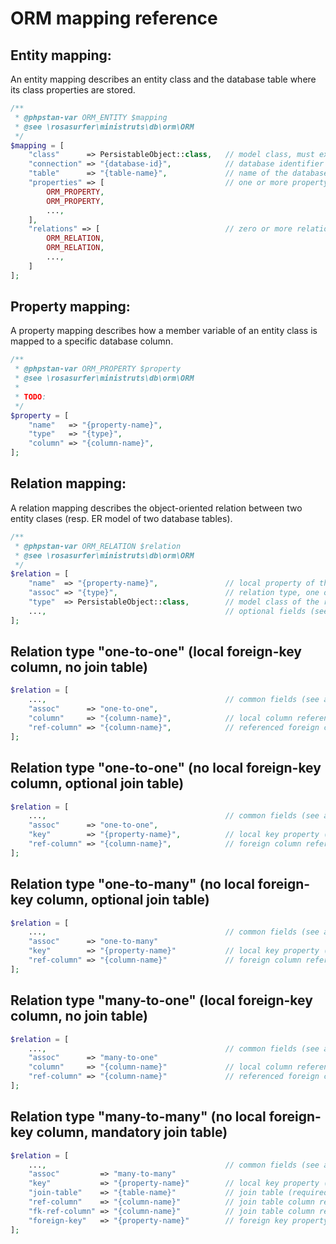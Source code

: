 
ORM mapping reference
=====================


Entity mapping:
---------------
An entity mapping describes an entity class and the database table where its class properties are stored.

```php
/**
 * @phpstan-var ORM_ENTITY $mapping
 * @see \rosasurfer\ministruts\db\orm\ORM
 */
$mapping = [
    "class"      => PersistableObject::class,   // model class, must extend PersistableObject (required)
    "connection" => "{database-id}",            // database identifier as configured in the application configuration (required)
    "table"      => "{table-name}",             // name of the database table where class properties are stored (required)
    "properties" => [                           // one or more property definitions (required)
        ORM_PROPERTY,
        ORM_PROPERTY,
        ...,
    ],
    "relations" => [                            // zero or more relation definitions between entity classes/db tables (optional)
        ORM_RELATION,
        ORM_RELATION,
        ...,
    ]
];
```


Property mapping:
-----------------
A property mapping describes how a member variable of an entity class is mapped to a specific database column.

```php
/**
 * @phpstan-var ORM_PROPERTY $property
 * @see \rosasurfer\ministruts\db\orm\ORM
 *
 * TODO:
 */
$property = [
    "name"   => "{property-name}",
    "type"   => "{type}",
    "column" => "{column-name}",
];
```


Relation mapping:
-----------------
A relation mapping describes the object-oriented relation between two entity clases (resp. ER model of two database tables).

```php
/**
 * @phpstan-var ORM_RELATION $relation
 * @see \rosasurfer\ministruts\db\orm\ORM
 */
$relation = [
    "name"  => "{property-name}",               // local property of the relation, accessor of the related object/s (required)
    "assoc" => "{type}",                        // relation type, one of "one-to-one|one-to-many|many-to-one|many-to-many" (required)
    "type"  => PersistableObject::class,        // model class of the related object/s, must extend PersistableObject (required)
    ...,                                        // optional fields (see below)
];
```


Relation type "one-to-one" (local foreign-key column, no join table)
--------------------------------------------------------------------
```php
$relation = [
    ...,                                        // common fields (see above)
    "assoc"      => "one-to-one",
    "column"     => "{column-name}",            // local column referencing a foreign key (required)
    "ref-column" => "{column-name}",            // referenced foreign column (optional, default: primary key)
];
```


Relation type "one-to-one" (no local foreign-key column, optional join table)
-----------------------------------------------------------------------------
```php
$relation = [
    ...,                                        // common fields (see above)
    "assoc"      => "one-to-one",
    "key"        => "{property-name}",          // local key property (optional, default: primary key)
    "ref-column" => "{column-name}",            // foreign column referencing the local key (required)
];
```


Relation type "one-to-many" (no local foreign-key column, optional join table)
------------------------------------------------------------------------------
```php
$relation = [
    ...,                                        // common fields (see above)
    "assoc"      => "one-to-many"
    "key"        => "{property-name}"           // local key property (optional, default: identity)
    "ref-column" => "{column-name}"             // foreign column referencing the local key (required)
];
```


Relation type "many-to-one" (local foreign-key column, no join table)
---------------------------------------------------------------------
```php
$relation = [
    ...,                                        // common fields (see above)
    "assoc"      => "many-to-one"
    "column"     => "{column-name}"             // local column referencing a foreign key (required)
    "ref-column" => "{column-name}"             // referenced foreign column (optional, default: identity)
];
```


Relation type "many-to-many" (no local foreign-key column, mandatory join table)
--------------------------------------------------------------------------------
```php
$relation = [
    ...,                                        // common fields (see above)
    "assoc"         => "many-to-many"
    "key"           => "{property-name}"        // local key property (optional, default: identity)
    "join-table"    => "{table-name}"           // join table (required)
    "ref-column"    => "{column-name}"          // join table column referencing the local key (required)
    "fk-ref-column" => "{column-name}"          // join table column referencing the foreign key (required)
    "foreign-key"   => "{property-name}"        // foreign key property (optional, default: identity)
];
```
